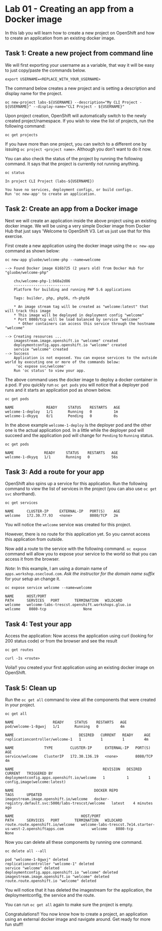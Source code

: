 # Lab 01 - Creating an app from a Docker image

In this lab you will learn how to create a new project on OpenShift and how to 
create an application from an existing docker image.

## Task 1: Create a new project from command line

We will first exporting your username as a variable, that way it will be easy to 
just copy/paste the commands below.

```
export USERNAME=<REPLACE_WITH_YOUR_USERNAME>
```

The command below creates a new project and is setting a description and display 
name for the project.

```
oc new-project labs-${USERNAME} --description="My CLI Project - ${USERNAME}" --display-name="CLI Project - ${USERNAME}"
```

Upon project creation, OpenShift will automatically switch to the newly created 
project/namespace. If you wish to view the list of projects, run the following 
command:

```
oc get projects
```

If you have more than one project, you can switch to a different one by issuing 
`oc project <project name>`. Although you don’t want to do it now.

You can also check the status of the project by running the following command. 
It says that the project is currently not running anything.

```
oc status

In project CLI Project (labs-${USERNAME})

You have no services, deployment configs, or build configs.
Run 'oc new-app' to create an application.
```

## Task 2: Create an app from a Docker image

Next we will create an application inside the above project using an existing 
docker image. We will be using a very simple Docker image from Docker Hub that 
just says 'Welcome to OpenShift V3. Let us just use that for this exercise.

First create a new application using the docker image using the `oc new-app` 
command as shown below:

```
oc new-app gluobe/welcome-php --name=welcome

--> Found Docker image 616b725 (2 years old) from Docker Hub for "gluobe/welcome-php"

    chx/welcome-php-1:b68a2d86
    --------------------------
    Platform for building and running PHP 5.6 applications

    Tags: builder, php, php56, rh-php56

    * An image stream tag will be created as "welcome:latest" that will track this image
    * This image will be deployed in deployment config "welcome"
    * Port 8080/tcp will be load balanced by service "welcome"
      * Other containers can access this service through the hostname "welcome"

--> Creating resources ...
    imagestream.image.openshift.io "welcome" created
    deploymentconfig.apps.openshift.io "welcome" created
    service "welcome" created
--> Success
    Application is not exposed. You can expose services to the outside world by executing one or more of the commands below:
     'oc expose svc/welcome'
    Run 'oc status' to view your app.
```

The above command uses the docker image to deploy a docker container in a pod. 
If you quickly run `oc get pods` you will notice that a deployer pod runs and it 
starts an application pod as shown below.

```
oc get pods

NAME               READY     STATUS    RESTARTS   AGE
welcome-1-deploy   1/1       Running   0          1m
welcome-1-dkyyq    0/1       Pending   0          0s
```

In the above example `welcome-1-deploy` is the deployer pod and the other one is 
the actual application pod. In a little while the deployer pod will succeed and 
the application pod will change for `Pending` to `Running` status.

```
oc get pods

NAME              READY     STATUS    RESTARTS   AGE
welcome-1-dkyyq   1/1       Running   0          56s
```

## Task 3: Add a route for your app

OpenShift also spins up a service for this application. Run the following 
command to view the list of services in the project (you can also use 
`oc get svc` shorthand).

```
oc get services

NAME      CLUSTER-IP     EXTERNAL-IP   PORT(S)    AGE
welcome   172.30.77.93   <none>        8080/TCP   2m
```

You will notice the `welcome` service was created for this project.

However, there is no route for this application yet. So you cannot access this 
application from outside.

Now add a route to the service with the following command. `oc expose` command 
will allow you to expose your service to the world so that you can access it 
from the browser.

*Note*: In this example, I am using a domain name of
`apps.workshop.osecloud.com`. *Ask the instructor for the domain name suffix* for
your setup an change it.

```
oc expose service welcome --name=welcome

NAME      HOST/PORT                                                       PATH      SERVICES   PORT       TERMINATION   WILDCARD
welcome   welcome-labs-trescst.openshift.workshops.gluo.io                          welcome    8080-tcp                 None
```

## Task 4: Test your app

Access the application: Now access the application using curl (looking for 200 
status code) or from the browser and see the result

```
oc get routes

curl -Is <route>
```

Voila!! you created your first application using an existing docker image on 
OpenShift.

## Task 5: Clean up

Run the `oc get all` command to view all the components that were created in 
your project.

```
oc get all

NAME                  READY     STATUS    RESTARTS   AGE
pod/welcome-1-8gwxj   1/1       Running   0          4m

NAME                              DESIRED   CURRENT   READY     AGE
replicationcontroller/welcome-1   1         1         1         4m

NAME              TYPE        CLUSTER-IP      EXTERNAL-IP   PORT(S)    AGE
service/welcome   ClusterIP   172.30.136.19   <none>        8080/TCP   4m

NAME                                         REVISION   DESIRED   CURRENT   TRIGGERED BY
deploymentconfig.apps.openshift.io/welcome   1          1         1         config,image(welcome:latest)

NAME                                     DOCKER REPO                                             TAGS      UPDATED
imagestream.image.openshift.io/welcome   docker-registry.default.svc:5000/labs-trescst/welcome   latest    4 minutes ago

NAME                               HOST/PORT                                                       PATH      SERVICES   PORT       TERMINATION   WILDCARD
route.route.openshift.io/welcome   welcome-labs-trescst.7e14.starter-us-west-2.openshiftapps.com             welcome    8080-tcp                 None
```

Now you can delete all these components by running one command.

```
oc delete all --all

pod "welcome-1-8gwxj" deleted
replicationcontroller "welcome-1" deleted
service "welcome" deleted
deploymentconfig.apps.openshift.io "welcome" deleted
imagestream.image.openshift.io "welcome" deleted
route.route.openshift.io "welcome" deleted
```

You will notice that it has deleted the imagestream for the application, the 
deploymentconfig, the service and the route.

You can run `oc get all` again to make sure the project is empty.

Congratulations!! You now know how to create a project, an application using an 
external docker image and navigate around. Get ready for more fun stuff!